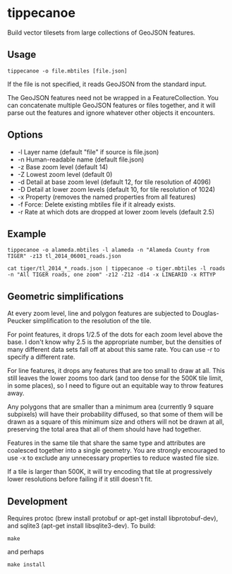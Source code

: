 tippecanoe
==========

Build vector tilesets from large collections of GeoJSON features.

Usage
-----

    tippecanoe -o file.mbtiles [file.json]

If the file is not specified, it reads GeoJSON from the standard input.

The GeoJSON features need not be wrapped in a FeatureCollection.
You can concatenate multiple GeoJSON features or files together,
and it will parse out the features and ignore whatever other objects
it encounters.

Options
-------

 * -l Layer name (default "file" if source is file.json)
 * -n Human-readable name (default file.json)
 * -z Base zoom level (default 14)
 * -Z Lowest zoom level (default 0)
 * -d Detail at base zoom level (default 12, for tile resolution of 4096)
 * -D Detail at lower zoom levels (default 10, for tile resolution of 1024) 
 * -x Property (removes the named properties from all features)
 * -f Force: Delete existing mbtiles file if it already exists.
 * -r Rate at which dots are dropped at lower zoom levels (default 2.5)

Example
-------

    tippecanoe -o alameda.mbtiles -l alameda -n "Alameda County from TIGER" -z13 tl_2014_06001_roads.json

    cat tiger/tl_2014_*_roads.json | tippecanoe -o tiger.mbtiles -l roads -n "All TIGER roads, one zoom" -z12 -Z12 -d14 -x LINEARID -x RTTYP

Geometric simplifications
-------------------------

At every zoom level, line and polygon features are subjected to Douglas-Peucker
simplification to the resolution of the tile.

For point features, it drops 1/2.5 of the dots for each zoom level above the base.
I don't know why 2.5 is the appropriate number, but the densities of many different
data sets fall off at about this same rate. You can use -r to specify a different rate.

For line features, it drops any features that are too small to draw at all.
This still leaves the lower zooms too dark (and too dense for the 500K tile limit,
in some places), so I need to figure out an equitable way to throw features away.

Any polygons that are smaller than a minimum area (currently 9 square subpixels) will
have their probability diffused, so that some of them will be drawn as a square of
this minimum size and others will not be drawn at all, preserving the total area that
all of them should have had together.

Features in the same tile that share the same type and attributes are coalesced
together into a single geometry. You are strongly encouraged to use -x to exclude
any unnecessary properties to reduce wasted file size.

If a tile is larger than 500K, it will try encoding that tile at progressively
lower resolutions before failing if it still doesn't fit.

Development
-----------

Requires protoc (brew install protobuf or apt-get install libprotobuf-dev),
and sqlite3 (apt-get install libsqlite3-dev). To build:

    make

and perhaps

    make install
